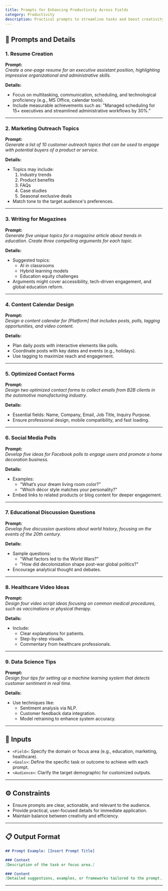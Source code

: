 ```yaml
---
title: Prompts for Enhancing Productivity Across Fields
category: Productivity
description: Practical prompts to streamline tasks and boost creativity in various fields like marketing, education, and technology.
---
```


## 🔧 Prompts and Details

### 1. **Resume Creation**
**Prompt:**  
*Create a one-page resume for an executive assistant position, highlighting impressive organizational and administrative skills.*

**Details:**  
- Focus on multitasking, communication, scheduling, and technological proficiency (e.g., MS Office, calendar tools).  
- Include measurable achievements such as: "Managed scheduling for 15+ executives and streamlined administrative workflows by 30%."

---

### 2. **Marketing Outreach Topics**
**Prompt:**  
*Generate a list of 10 customer outreach topics that can be used to engage with potential buyers of a product or service.*

**Details:**  
- Topics may include:  
  1. Industry trends  
  2. Product benefits  
  3. FAQs  
  4. Case studies  
  5. Seasonal exclusive deals  
- Match tone to the target audience's preferences.

---

### 3. **Writing for Magazines**
**Prompt:**  
*Generate five unique topics for a magazine article about trends in education. Create three compelling arguments for each topic.*

**Details:**  
- Suggested topics:  
  - AI in classrooms  
  - Hybrid learning models  
  - Education equity challenges  
- Arguments might cover accessibility, tech-driven engagement, and global education reform.

---

### 4. **Content Calendar Design**
**Prompt:**  
*Design a content calendar for [Platform] that includes posts, polls, tagging opportunities, and video content.*

**Details:**  
- Plan daily posts with interactive elements like polls.  
- Coordinate posts with key dates and events (e.g., holidays).  
- Use tagging to maximize reach and engagement.

---

### 5. **Optimized Contact Forms**
**Prompt:**  
*Design two optimized contact forms to collect emails from B2B clients in the automotive manufacturing industry.*

**Details:**  
- Essential fields: Name, Company, Email, Job Title, Inquiry Purpose.  
- Ensure professional design, mobile compatibility, and fast loading.

---

### 6. **Social Media Polls**
**Prompt:**  
*Develop five ideas for Facebook polls to engage users and promote a home decoration business.*

**Details:**  
- Examples:  
  - "What’s your dream living room color?"  
  - "Which décor style matches your personality?"  
- Embed links to related products or blog content for deeper engagement.

---

### 7. **Educational Discussion Questions**
**Prompt:**  
*Develop five discussion questions about world history, focusing on the events of the 20th century.*

**Details:**  
- Sample questions:  
  - "What factors led to the World Wars?"  
  - "How did decolonization shape post-war global politics?"  
- Encourage analytical thought and debates.

---

### 8. **Healthcare Video Ideas**
**Prompt:**  
*Design four video script ideas focusing on common medical procedures, such as vaccinations or physical therapy.*

**Details:**  
- Include:  
  - Clear explanations for patients.  
  - Step-by-step visuals.  
  - Commentary from healthcare professionals.  

---

### 9. **Data Science Tips**
**Prompt:**  
*Design four tips for setting up a machine learning system that detects customer sentiment in real time.*

**Details:**  
- Use techniques like:  
  - Sentiment analysis via NLP.  
  - Customer feedback data integration.  
  - Model retraining to enhance system accuracy.

---

## 🧩 Inputs

- `<Field>`: Specify the domain or focus area (e.g., education, marketing, healthcare).  
- `<Goals>`: Define the specific task or outcome to achieve with each prompt.  
- `<Audience>`: Clarify the target demographic for customized outputs.

---

## ⚙️ Constraints

- Ensure prompts are clear, actionable, and relevant to the audience.  
- Provide practical, user-focused details for immediate application.  
- Maintain balance between creativity and efficiency.  

---

## 📋 Output Format

```markdown
## Prompt Example: [Insert Prompt Title]

### Context
[Description of the task or focus area.]

### Content
[Detailed suggestions, examples, or frameworks tailored to the prompt.]
```

---
